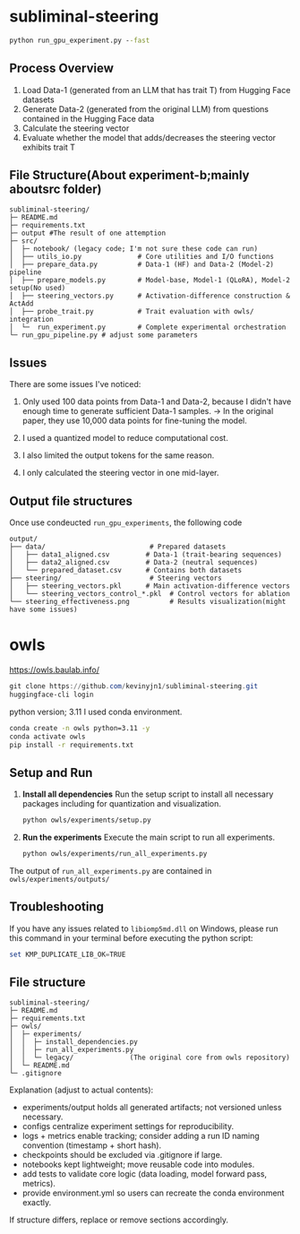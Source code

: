 # subliminal-steering 

```cmd
python run_gpu_experiment.py --fast
```
## Process Overview

1. Load Data-1 (generated from an LLM that has trait T) from Hugging Face datasets
2. Generate Data-2 (generated from the original LLM) from questions contained in the Hugging Face data
3. Calculate the steering vector
4. Evaluate whether the model that adds/decreases the steering vector exhibits trait T

## File Structure(About experiment-b;mainly aboutsrc folder)
```text
subliminal-steering/
├─ README.md
├─ requirements.txt
├─ output #The result of one attemption
├─ src/
│  ├─ notebook/ (legacy code; I'm not sure these code can run)
│  ├── utils_io.py              # Core utilities and I/O functions
│  ├── prepare_data.py          # Data-1 (HF) and Data-2 (Model-2) pipeline  
│  ├── prepare_models.py        # Model-base, Model-1 (QLoRA), Model-2 setup(No used)
│  ├── steering_vectors.py      # Activation-difference construction & ActAdd
│  ├── probe_trait.py           # Trait evaluation with owls/ integration
│  └─  run_experiment.py        # Complete experimental orchestration
└─ run_gpu_pipeline.py # adjust some parameters
```

## Issues

There are some issues I've noticed:

1. Only used 100 data points from Data-1 and Data-2, because I didn't have enough time to generate sufficient Data-1 samples. → In the original paper, they use 10,000 data points for fine-tuning the model.

2. I used a quantized model to reduce computational cost.

3. I also limited the output tokens for the same reason.

4. I only calculated the steering vector in one mid-layer.

## Output file structures

Once use condeucted `run_gpu_experiments`, the following code 
```text
output/
├── data/                          # Prepared datasets
│   ├── data1_aligned.csv         # Data-1 (trait-bearing sequences)
│   ├── data2_aligned.csv         # Data-2 (neutral sequences)
│   └── prepared_dataset.csv      # Contains both datasets
├── steering/                      # Steering vectors
│   ├── steering_vectors.pkl      # Main activation-difference vectors
│   └── steering_vectors_control_*.pkl  # Control vectors for ablation
└── steering_effectiveness.png          # Results visualization(might have some issues)
```

# owls 
https://owls.baulab.info/
```powershell
git clone https://github.com/kevinyjn1/subliminal-steering.git
huggingface-cli login
```
python version; 3.11
I used conda environment.
```bash
conda create -n owls python=3.11 -y
conda activate owls
pip install -r requirements.txt
```

## Setup and Run

1. **Install all dependencies**
   Run the setup script to install all necessary packages including for quantization and visualization.
   ```bash
   python owls/experiments/setup.py
   ```

2. **Run the experiments**
   Execute the main script to run all experiments.
   ```bash
   python owls/experiments/run_all_experiments.py
   ```

The output of `run_all_experiments.py` are contained in `owls/experiments/outputs/`

## Troubleshooting
If you have any issues related to `libiomp5md.dll` on Windows, please run this command in your terminal before executing the python script:
```powershell
set KMP_DUPLICATE_LIB_OK=TRUE
```

## File structure
```text
subliminal-steering/
├─ README.md
├─ requirements.txt
├─ owls/
│  ├─ experiments/
│  │  ├─ install_dependencies.py
│  │  ├─ run_all_experiments.py
│  │  └─ legacy/              (The original core from owls repository)
│  └─ README.md
└─ .gitignore
```

Explanation (adjust to actual contents):
- experiments/output holds all generated artifacts; not versioned unless necessary.
- configs centralize experiment settings for reproducibility.
- logs + metrics enable tracking; consider adding a run ID naming convention (timestamp + short hash).
- checkpoints should be excluded via .gitignore if large.
- notebooks kept lightweight; move reusable code into modules.
- add tests to validate core logic (data loading, model forward pass, metrics).
- provide environment.yml so users can recreate the conda environment exactly.

If structure differs, replace or remove sections accordingly.